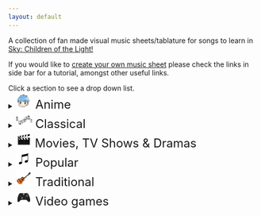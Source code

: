 ```yaml
---
layout: default
---
```


<p>A collection of fan made visual music sheets/tablature for songs to learn in <a href="https://thatskygame.com/">Sky: Children of the Light!</a></p>
<p>If you would like to <a href="./make-your-own-sheet.html">create your own music sheet</a> please check the links in side bar for a tutorial, amongst other useful links.</p>
Click a section to see a drop down list.

<details>
 <summary><font size="5"><img src="/assets/images/categories/anime/anime.png"> Anime </font></summary>
  
<ul> 
 <li><a href="/songs/anime/Big_Fish_and_Begonia.html"> Big Fish and Begonia </a></li>
 <li><a href="/songs/anime/A_Cruel_Angels_Thesis.html"> Evangelion - A Cruel Angel's Thesis </a></li>
 <li><a href="/songs/anime/A_Cruel_Angels_Thesis_Hard.html"> Evangelion - A Cruel Angel's Thesis (hard)</a></li>
 <li><a href="/songs/anime/Lyras Song.html"> Fairy Tail - Lyra's Song </a></li>
<li><a href="/songs/anime/Merry_Go_Round_of_Life.html"> Howl's Moving Castle - Merry Go Round of Life </a></li>
<li><a href="/songs/anime/To-Loves-End-Futari-No-Kimochi.html"> Inuyasha – To Love's End (Futari No Kimochi) </a></li>
<li><a href="/songs/anime/sky光遇——穿越时空的思念.html"> Inuyasha - 穿越时空的思念</a></li>
<li><a href="/songs/anime/Kikis_Delivery_Service_-_A_Town.html"> Kiki's Delivery Service - A Town With An Ocean View </a></li>
<li><a href="/songs/anime/Mitsuhas_Theme_Kimi_No_Na_wa.html"> Kimi No Na wa - Your Name - Mitsuha's Theme </a></li>
<li><a href="/songs/anime/Dango_daikazoku.html"> Kyoto Animation - Dango Daikazoku </a></li>
 <li><a href="/songs/anime/MDZS_Wangxian_audio_drama_ver.html"> MDZS Wangxian (audio drama ver.) </a></li>
 <li><a href="/songs/anime/Mononoke_Hime_-_Joe_Hisaishi.html"> Mononoke Hime </a></li>
<li><a href="/songs/anime/Hokage-Funeral.html"> Naruto – Hokage Funeral </a></li>
<li><a href="/songs/anime/Fly-Me-to-the-Moon.html">  Neon Genesis Evangelion – Fly Me to the Moon </a></li>
<li><a href="/songs/anime/Always_with_Me-Spirited_Away.html"> Spirited Away - Always With Me </a></li>
<li><a href="/songs/anime/Teru_no_UtaTherrus_Song.html"> Teru no UtaTherru's Song </a></li>
 <li><a href="/songs/anime/Tokyo_Ghoul_-_Unravel.html"> Tokyo Ghoul - Unravel </a></li>
<li><a href="/songs/anime/The_Loneliest_Girl.html"> Carole & Tuesday - The Loneliest Girl </a></li>
</ul>
</details>

<details>
 <summary><font size="5"><img src="/assets/images/categories/classical/classical.png"> Classical</font></summary>

<ul>
<li><a href="/songs/classical/Jesu-Joy-of-Mans-Desiring.html"> Bach - Jesu, Joy of Man's Desiring</a></li>
<li><a href="/songs/classical/Fur Elise.html"> Beethoven - Für Elise</a></li>
<li><a href="/songs/classical/Ode to Joy.html"> Beethoven - Ode to Joy</a></li>
<li><a href="/songs/classical/Brahms Lullaby.html"> Brahms - Lullaby</a></li>
<li><a href="/songs/classical/Sonatine-in-C.html"> Clementi - Sonatine in C</a></li>
<li><a href="/songs/classical/Clair_de_Lune_-_Debussy.html"> Debussy - Clair de Lune</a></li>
<li><a href="/songs/classical/Salut-dAmour-Op-12.html"> Edgar - Salut d'Amour Op.12 (Love's Greeting)</a></li>
<li><a href="/songs/classical/Carol-of-the-Bells.html"> Leontovych - Carol of the Bells</a></li>
<li><a href="/songs/classical/Canon-in-C.html"> Pachelbel - Canon in C</a></li>
<li><a href="/songs/classical/Marriage_d_Amour.html"> Richard Clayderman - Marriage d'amour </a></li>
<li><a href="/songs/classical/Gran-Vals.html"> Tárrega - Gran Vals (Nokia Ringtone)</a></li> 
</ul> 
</details>

<details>
  <summary><font size="5"><img src="/assets/images/categories/movies/movies.png"> Movies, TV Shows & Dramas </font></summary>

<ul> 

<li><a href="/songs/movies/无羁_wuji_0.html"> 陈情令（chenqingling ）main theme 无羁(wuji) </a></li>
<li><a href="/songs/movies/A-Whole-New-World-Aladdin.html"> Aladdin – A Whole New World </a></li>
<li><a href="/songs/movies/Anastasia_-_Once_Upon_A_December.html"> Anastasia - Once Upon A December </a></li>
<li><a href="/songs/movies/Avatar_The_Last_Airbender_-_Avatars_Love.html"> Avatar: The last Airbender - Avatar's Love </a> </li>
<li><a href="/songs/movies/Leaves-from-the-Vine.html"> Avatar: The last Airbender - Leaves from the Vine (Little Soldier Boy) </a> </li>
<li><a href="/songs/movies/Beauty_And_The_Beast.html"> Beauty and the Beast </a></li>
<li><a href="/songs/movies/Heart_and_Soul.html"> Big - Heart and Soul (Single/Duet) </a></li>
<li><a href="/songs/movies/Remember_Me_Coco.html"> Coco - Remember Me </a></li>
<li><a href="/songs/movies/Tubular-Bells-Exorcist-Theme.html"> Exorcist – Tubular Bells</a></li>
<li><a href="/songs/movies/All_Is_Found.html"> Frozen 2 - All Is Found</a></li>
<li><a href="/songs/movies/Godfather_Theme_Speak_Softly_Love.html"> Godfather – Speak Softly, Love </a></li>
<li><a href="/songs/movies/Harry_Potter_-_Hedwigs_Theme.html"> Harry Potter – Hedwig's Theme</a></li>
<li><a href="/songs/movies/Test-Drive.html"> How to Train your Dragon – Test Drive</a></li>
<li><a href="/songs/movies/The-Raiders-March-Indiana-Jones-Theme.html"> Indiana Jones – The Raiders March</a></li>
<li><a href="/songs/movies/Jurassic-Park-Theme.html"> Jurassic Park Theme</a></li>
<li><a href="/songs/movies/Kung_Fu_Panda_-_Oogway_Ascends.html"> Kung Fu Panda - Oogway Ascends</a></li>
<li><a href="/songs/movies/Breaking_of_the_Fellowship.html"> Lord of the Rings - Breaking of the Fellowship </a></li>
<li><a href="/songs/movies/Shiny.html"> Moana – Shiny </a></li>
<li><a href="/songs/movies/How-Far-Ill-Go.html"> Moana – How Far I'll Go </a></li>
<li><a href="/songs/movies/Falling-Slowly.html"> Once - Falling Slowly </a></li>
<li><a href="/songs/movies/Davy_Jones_Theme.html"> Pirates of the Caribbean – Davy Jones Theme</a></li>
<li><a href="/songs/movies/Pocahontas_-_Colors_of_the_Wind.html"> Pocahontas - Colors of the Wind</a></li>
<li><a href="/songs/movies/Rugrats_Theme.html"> Rugrats Theme</a></li>
<li><a href="/songs/movies/Song_of_the_Sea.html"> Song of the Sea – Lisa Hannigan – Song of the Sea</a></li>
<li><a href="/songs/movies/Do-Re-Mi-Sound-of-Music.html"> Sound of Music – Do-Re-Mi </a></li>
<li><a href="/songs/movies/Binary_Sunset_-_Star_Wars.html">  Star Wars – Binary Sunset</a></li>
<li><a href="/songs/movies/The_Office_Theme.html"> The Office - The Office Theme </a></li>
<li><a href="/songs/movies/My-Heart-Will-Go-On-Titanic-Theme.html"> Titanic Theme – My Heart Will Go On</a></li>
<li><a href="/songs/movies/Married-Life-UP.html"> UP – Married Life </a></li>
<li><a href="/songs/movies/Little_Boxes.html"> Weeds – Little Boxes</a></li>
<li><a href="/songs/movies/Somewhere_Over_the_Rainbow.html"> Wizard of Oz – Somewhere Over the Rainbow</a></li>


</ul> 
</details>

<details>
 <summary><font size="5"><img src="/assets/images/categories/popular/popular.png"> Popular</font></summary>

<ul>  
<li><a href="/songs/popular/Take on me.html"> A-Ah - Take on me</a></li>
<li><a href="/songs/popular/Lonely.html"> Akon – Lonely </a></li>
<li><a href="/songs/popular/I_Built_A_Friend.html"> Alec Benjamin - I Built A Friend </a></li>
<li><a href="/songs/popular/thank_u_next.html"> Ariana Grande - thank u, next</a></li>
<li><a href="/songs/popular/Astronomia-Coffin-Dance.html"> Astronomia (Coffin Dance)</a></li>
<li><a href="/songs/popular/Redemption_Song.html"> Bob Marley – Redemption Song</a></li>
<li><a href="/songs/popular/Eleanor Rigby.html"> Beatles, The – Eleanor Rigby</a></li>
<li><a href="/songs/popular/Hey Jude.html"> Beatles, The – Hey Jude </a></li>
<li><a href="/songs/popular/With a little help from my friends.html"> Beatles, The – With a little help from my friends </a></li>
<li><a href="/songs/popular/Yellow Submarine.html"> Beatles, The – Yellow Submarine </a></li>
<li><a href="/songs/popular/Yesterday.html"> Beatles, The – Yesterday </a></li>
<li><a href="/songs/popular/Stand-By-Me-Bass.html"> Ben E. King - Stand By Me (Bassline) </a></li>
<li><a href="/songs/popular/Piano-Man.html"> Billy Joel – Piano Man</a></li>
<li><a href="/songs/popular/Hold_On.html"> Chord Overstreet - Hold On </a></li>
<li><a href="/songs/popular/Say_So_-_Doja_Cat.html"> Doja Cat – Say So</a></li>
<li><a href="/songs/popular/Cant-Help-Falling-in-Love-Intro.html"> Elvis Presley – Can't Help Falling in Love (Intro) </a></li>
<li><a href="/songs/popular/graduation_photo.html"> Graduation Photo</a></li>
<li><a href="/songs/popular/Hallelujah.html"> Hallelujah</a></li>
<li><a href="/songs/popular/Kaze wo atsumete.html">  Happy End – Kaze wo atsumete</a></li>
<li><a href="/songs/popular/Popcorn.html"> Hot Butter – Popcorn </a></li>
<li><a href="/songs/popular/If_You're_Happy_and_You_Know_it.html"> If You're Happy and You Know It </a></li>
<li><a href="/songs/popular/Young Dumb and Broke.html"> Khalid – Young Dumb & Broke </a></li>
 <li><a href="/songs/popular/Summertime.html"> Maggie x Nyan - Summertime </a></li>
<li><a href="/songs/popular/Alone0.html"> Marshmello - Alone </a> </li>
<li><a href="/songs/popular/Daydreaming.html"> Radiohead - Daydreaming </a></li>
<li><a href="/songs/popular/Love_Like_You.html"> Rebecca Sugar – Love Like You </a></li>
<li><a href="/songs/popular/Lost_Boy.html"> Ruth B - Lost Boy </a></li>
<li><a href="/songs/popular/Illusionary-Daytime.html"> Shirfine – Illusionary Daytime </a></li>
<li><a href="/songs/popular/illusionary_daytime_flute.html"> Shirfine – Illusionary Daytime Flute</a></li>
<li><a href="/songs/popular/Superstition.html"> Stevie Wonder –  Superstition</a></li>
<li><a href="/songs/popular/Safe_and_Sound.html"> Taylor Swift –  Safe and Sound </a></li>
 <li><a href="/songs/popular/Sad_Song.html"> We The Kings - Sad Song </a></li>
<li><a href="/songs/popular/Island in the Sun.html"> Weezer – Island in the Sun </a></li>
<li><a href="/songs/popular/Last_Christmas.html"> Wham! – Last Christmas </a></li>
<li><a href="/songs/popular/Translucent.html"> Yanaginagi –  Translucent</a></li>
<li><a href="/songs/popular/Kiss-the-Rain.html"> Yiruma – Kiss the Rain </a></li>
<li><a href="/songs/popular/May_Be.html"> Yiruma – May Be </a></li>
<li><a href="/songs/popular/River-Flows-in-You.html"> Yiruma – River Flows in You</a></li>
<li><a href="/songs/popular/You-are-my-Sunshine.html"> You are my Sunshine</a></li>
<li><a href="/songs/popular/A_Thousand_Miles.html"> Vanessa Carlton - A Thousand Miles</a></li>

</ul>
</details>

<details>
  <summary><font size="5"><img src="/assets/images/categories/traditional/traditional.png"> Traditional</font></summary>

<ul>   
<li><a href="/songs/traditional/Amazing Grace.html"> Amazing Grace (John Newton)</a></li>
<li><a href="/songs/traditional/American folk songs.html"> American folk songs</a></li>
<li><a href="/songs/traditional/Drunken-Sailor.html"> Drunken Sailor</a></li>
<li><a href="/songs/traditional/Flohwalzer.html"> Flohwalzer</a></li>
<li><a href="/songs/traditional/Happy_Birthday.html"> Happy Birthday </a></li>
<li><a href="/songs/traditional/Scarborough-Fair.html"> Scarborough Fair</a></li>
<li><a href="/songs/traditional/State_Anthem_of_the_USSR.html"> Soviet Union National Anthem</a></li>
<li><a href="/songs/traditional/Tha_Mi_Sgith.html"> Tha Mi Sgith</a></li>
<li><a href="/songs/traditional/The_Skye_Boat_Song.html"> The Skye Boat Song </a></li>
<li><a href="/songs/traditional/Wedding_March.html"> Wedding March </a></li>
<li><a href="/songs/traditional/We_Wish_You_A_Merry_Christmas.html"> We wish you a merry Christmas</a></li>
</ul> 
</details>

<details>
 <summary><font size="5"><img src="/assets/images/categories/videogames/videogames.png"> Video games</font></summary>

<ul>   
<li><a href="/songs/videogames/Build-that-wall-Bastion.html"> Bastion - Build That Wall (Zia's Theme)</a></li>
<li><a href="/songs/videogames/Cosmo_Canyon.html"> Final Fantasy VII - Cosmo Canyon </a></li>
<li><a href="/songs/videogames/Threshold.html"> Journey - Threshold </a></li>
<li><a href="/songs/videogames/Kahoot_Lobby_Theme.html"> Kahoot Lobby Theme </a></li>
<li><a href="/songs/videogames/Kahoot_Theme.html"> Kahoot Main Theme </a></li>
<li><a href="/songs/videogames/Dearly Beloved.html"> Kingdom Hearts – Dearly Beloved </a></li>
<li><a href="/songs/videogames/Klonoa_Title_Screen.html"> Klonoa Title Screen </a></li>
<li><a href="/songs/videogames/Song_Of_Storms.html"> Legend of Zelda – Song of Storms</a></li>
<li><a href="/songs/videogames/Zelda Lullaby.html"> Legend of Zelda - Zelda's Lullaby</a></li> 
<li><a href="/songs/videogames/c418_sweden.html"> Minecraft – Sweden </a></li>
<li><a href="/songs/videogames/Emils-Sacrifice-NIER.html">  NieR – Emil's Sacrifice </a></li>
<li><a href="/songs/videogames/Shadowlord-NieR.html">  NieR – Shadowlord </a></li>
<li><a href="/songs/videogames/Pokemon-Center-Theme.html"> Pokemon Center Theme</a></li>
<li><a href="/songs/videogames/O_Mia_Cara_Addio_Easy.html"> Portal 2 - O Mia Cara, Addio (Easy-lyrics)</a></li>
<li><a href="/songs/videogames/O_Mia_Cara_Addio_Hard.html"> Portal 2 - O Mia Cara, Addio (Hard)</a></li>
<li><a href="/songs/videogames/Promise_Reprise_-_Silent_Hill_2.html"> Silent Hill 2 - Promise (Reprise) </a></li>
<li><a href="/songs/videogames/Super_Mario_Galaxy_-_Comet_Observatory.html"> Super Mario Galaxy - Comet Observatory.html </a></li>
<li><a href="/songs/videogames/Stardew_Valley_-_Wind_can_be_Still_Winter.html"> Stardew Valley - Wind can be still Winter </a></li>
<li><a href="/songs/videogames/Super Mario (simple version).html"> Super Mario NES Theme (simple version)</a></li>
<li><a href="/songs/videogames/Super Mario.html"> Super Mario NES Theme (with chords)</a></li>
<li><a href="/songs/videogames/Korobeiniki-Tetris-Theme.html"> Tetris Theme - Korobeiniki</a></li>
<li><a href="/songs/videogames/Future_Days.html"> The Last Of Us II - Future Days </a></li>
<li><a href="/songs/videogames/Hoshi_no_Arika_-_Trails_in_the_Sky_FC.html"> Trails in the Sky FC - Hoshi no Arika </a></li>
</ul> 
</details>
